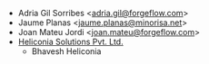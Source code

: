 - Adria Gil Sorribes \<<adria.gil@forgeflow.com>\>
- Jaume Planas \<<jaume.planas@minorisa.net>\>
- Joan Mateu Jordi \<<joan.mateu@forgeflow.com>\>
- [Heliconia Solutions Pvt. Ltd.](https://www.heliconia.io)
  - Bhavesh Heliconia
